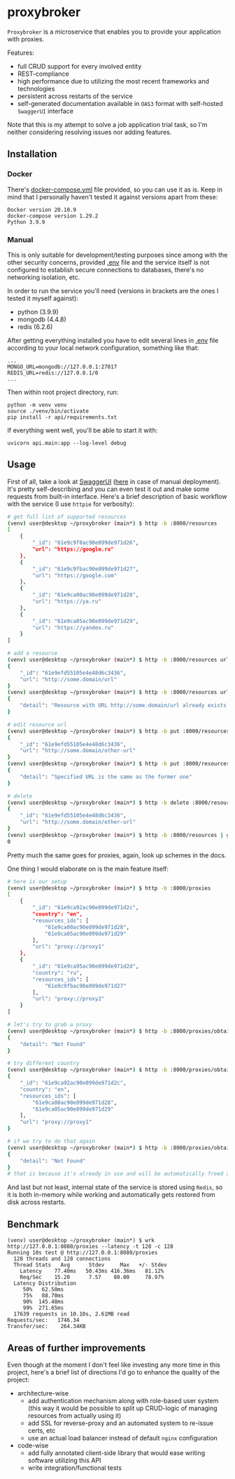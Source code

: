 # proxybroker
`Proxybroker` is a microservice that enables you to provide your application with proxies.

Features:
 - full CRUD support for every involved entity
 - REST-compliance
 - high performance due to utilizing the most recent frameworks and technologies
 - persistent across restarts of the service
 - self-generated documentation available in `OAS3` format with self-hosted `SwaggerUI` interface

Note that this is my attempt to solve a job application trial task, so I'm neither considering resolving issues nor adding features.

## Installation

### Docker

There's [docker-compose.yml](./docker-compose.yml) file provided, so you can use it as is.
Keep in mind that I personally haven't tested it against versions apart from these:
```
Docker version 20.10.9
docker-compose version 1.29.2
Python 3.9.9
```
### Manual

This is only suitable for development/testing purposes since among with the other security concerns, provided [.env](./.env) file and the service itself is not configured to establish secure connections to databases, there's no networking isolation, etc.

In order to run the service you'll need (versions in brackets are the ones I tested it myself against):
 - python (3.9.9)
 - mongodb (4.4.8)
 - redis (6.2.6)

After getting everything installed you have to edit several lines in [.env](./.env) file according to your local network configuration, something like that:
```
...
MONGO_URL=mongodb://127.0.0.1:27017
REDIS_URL=redis://127.0.0.1/0
...
```
Then within root project directory, run:
```
python -m venv venv
source ./venv/bin/activate
pip install -r api/requirements.txt

```
If everything went well, you'll be able to start it with:
```
uvicorn api.main:app --log-level debug
```

## Usage

First of all, take a look at [SwaggerUI](http://127.0.0.1:8080/docs) ([here](http://127.0.0.1:8000/docs) in case of manual deployment). It's pretty self-describing and you can even test it out and make some requests from built-in interface.
Here's a brief description of basic workflow with the service (I use `httpie` for verbosity):
```bash
# get full list of supported resources
(venv) user@desktop ~/proxybroker (main*) $ http -b :8000/resources
[
    {
        "_id": "61e9c9f8ac90e099de971d26",
        "url": "https://google.ru"
    },
    {
        "_id": "61e9c9fbac90e099de971d27",
        "url": "https://google.com"
    },
    {
        "_id": "61e9ca00ac90e099de971d28",
        "url": "https://ya.ru"
    },
    {
        "_id": "61e9ca05ac90e099de971d29",
        "url": "https://yandex.ru"
    }
]

# add a resource
(venv) user@desktop ~/proxybroker (main*) $ http -b :8000/resources url=http://some.domain/url
{
    "_id": "61e9efd55105e4e48d6c3436",
    "url": "http://some.domain/url"
}
(venv) user@desktop ~/proxybroker (main*) $ http -b :8000/resources url=http://some.domain/url
{
    "detail": "Resource with URL http://some.domain/url already exists with ID 61e9efd55105e4e48d6c3436"
}

# edit resource url
(venv) user@desktop ~/proxybroker (main*) $ http -b put :8000/resources/61e9efd55105e4e48d6c3436 url=http://some.domain/other-url
{
    "_id": "61e9efd55105e4e48d6c3436",
    "url": "http://some.domain/other-url"
}
(venv) user@desktop ~/proxybroker (main*) $ http -b put :8000/resources/61e9efd55105e4e48d6c3436 url=http://some.domain/other-url
{
    "detail": "Specified URL is the same as the former one"
}

# delete
(venv) user@desktop ~/proxybroker (main*) $ http -b delete :8000/resources/61e9efd55105e4e48d6c3436
{
    "_id": "61e9efd55105e4e48d6c3436",
    "url": "http://some.domain/other-url"
}
(venv) user@desktop ~/proxybroker (main*) $ http -b :8000/resources | grep 61e9efd55105e4e48d6c3436 | wc -l
0
```
Pretty much the same goes for proxies, again, look up schemes in the docs.

One thing I would elaborate on is the main feature itself:
```bash
# here is our setup
(venv) user@desktop ~/proxybroker (main*) $ http -b :8000/proxies
[
    {
        "_id": "61e9ca92ac90e099de971d2c",
        "country": "en",
        "resources_ids": [
            "61e9ca00ac90e099de971d28",
            "61e9ca05ac90e099de971d29"
        ],
        "url": "proxy://proxy1"
    },
    {
        "_id": "61e9ca95ac90e099de971d2d",
        "country": "ru",
        "resources_ids": [
            "61e9c9fbac90e099de971d27"
        ],
        "url": "proxy://proxy2"
    }
]

# let's try to grab a proxy
(venv) user@desktop ~/proxybroker (main*) $ http -b :8000/proxies/obtain country=ru ttl=30 resources_ids:='["61e9ca00ac90e099de971d28", "61e9ca05ac90e099de971d29"]' rpw=30
{
    "detail": "Not Found"
}

# try different country
(venv) user@desktop ~/proxybroker (main*) $ http -b :8000/proxies/obtain country=en ttl=30 resources_ids:='["61e9ca00ac90e099de971d28", "61e9ca05ac90e099de971d29"]' rpw=30
{
    "_id": "61e9ca92ac90e099de971d2c",
    "country": "en",
    "resources_ids": [
        "61e9ca00ac90e099de971d28",
        "61e9ca05ac90e099de971d29"
    ],
    "url": "proxy://proxy1"
}

# if we try to do that again
(venv) user@desktop ~/proxybroker (main*) $ http -b :8000/proxies/obtain country=en ttl=30 resources_ids:='["61e9ca00ac90e099de971d28", "61e9ca05ac90e099de971d29"]' rpw=30
{
    "detail": "Not Found"
}
# that is because it's already in use and will be automatically freed after specified 30 seconds run out

```
And last but not least, internal state of the service is stored using `Redis`, so it is both in-memory while working and automatically gets restored from disk across restarts.

## Benchmark
```
(venv) user@desktop ~/proxybroker (main*) $ wrk http://127.0.0.1:8080/proxies --latency -t 128 -c 128
Running 10s test @ http://127.0.0.1:8080/proxies
  128 threads and 128 connections
  Thread Stats   Avg      Stdev     Max   +/- Stdev
    Latency    77.40ms   50.43ms 416.36ms   81.12%
    Req/Sec    15.20      7.57    80.00     78.97%
  Latency Distribution
     50%   62.50ms
     75%   88.70ms
     90%  145.48ms
     99%  271.65ms
  17639 requests in 10.10s, 2.61MB read
Requests/sec:   1746.34
Transfer/sec:    264.34KB

```

## Areas of further improvements
Even though at the moment I don't feel like investing any more time in this project, here's a brief list of directions I'd go to enhance the quality of the project:
 * architecture-wise
   * add authentication mechanism along with role-based user system (this way it would be possible to split up CRUD-logic of managing resources from actually using it)
   * add SSL for reverse-proxy and an automated system to re-issue certs, etc
   * use an actual load balancer instead of default `nginx` configuration
 * code-wise
   * add fully annotated client-side library that would ease writing software utilizing this API
   * write integration/functional tests
